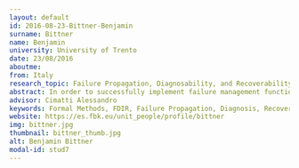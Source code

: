 ```yaml
---
layout: default 
id: 2016-08-23-Bittner-Benjamin
surname: Bittner
name: Benjamin
university: University of Trento
date: 23/08/2016
aboutme: 
from: Italy
research_topic: Failure Propagation, Diagnosability, and Recoverability Analysis for safety-critical systems
abstract: In order to successfully implement failure management functions in safety-critical systems, corresponding formal failure propagation analysis methods and adequate V&V methods for the designs are fundamental. We propose a framework based on formal methods for timed failure propagation analysis, diagnosability analysis, and recoverability analysis, to be applied to design models of the system at hand.
advisor: Cimatti Alessandro
keywords: Formal Methods, FDIR, Failure Propagation, Diagnosis, Recovery
website: https://es.fbk.eu/unit_people/profile/bittner
img: bittner.jpg
thumbnail: bittner_thumb.jpg
alt: Benjamin Bittner
modal-id: stud7
---
```


